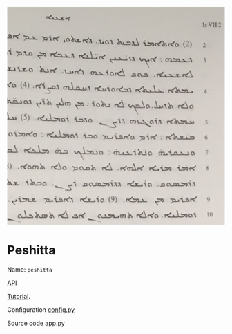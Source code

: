 ![logo](../images/apps/peshitta/logo.png)

# Peshitta

Name: `peshitta`

[API](../Api/App.md)

[Tutorial]({{etcbcnb}}/peshitta/blob/master/tutorial/start.ipynb).

Configuration [config.py]({{tfghb}}/{{c_peshitta_config}})

Source code [app.py]({{tfghb}}/{{c_peshitta_app}})
